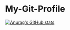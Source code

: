 # My-Git-Profile
[![Anurag's GitHub stats](https://github-readme-stats.vercel.app/api?username=muyiwadosunmu)](https://github.com/anuraghazra/github-readme-stats)
